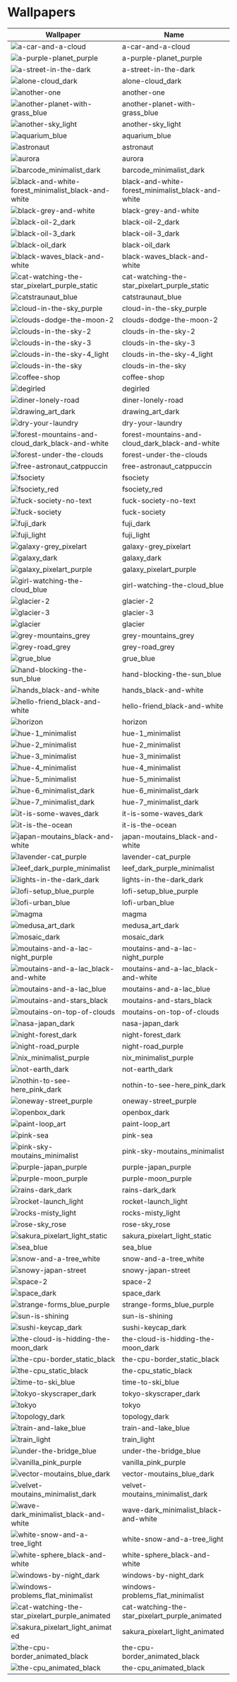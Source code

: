 # Wallpapers

| Wallpaper | Name |
|-----------|------|
| ![a-car-and-a-cloud](app/static/wallpapers/a-car-and-a-cloud.png) | a-car-and-a-cloud |
| ![a-purple-planet_purple](app/static/wallpapers/a-purple-planet_purple.png) | a-purple-planet_purple |
| ![a-street-in-the-dark](app/static/wallpapers/a-street-in-the-dark.png) | a-street-in-the-dark |
| ![alone-cloud_dark](app/static/wallpapers/alone-cloud_dark.png) | alone-cloud_dark |
| ![another-one](app/static/wallpapers/another-one.png) | another-one |
| ![another-planet-with-grass_blue](app/static/wallpapers/another-planet-with-grass_blue.png) | another-planet-with-grass_blue |
| ![another-sky_light](app/static/wallpapers/another-sky_light.png) | another-sky_light |
| ![aquarium_blue](app/static/wallpapers/aquarium_blue.png) | aquarium_blue |
| ![astronaut](app/static/wallpapers/astronaut.png) | astronaut |
| ![aurora](app/static/wallpapers/aurora.png) | aurora |
| ![barcode_minimalist_dark](app/static/wallpapers/barcode_minimalist_dark.png) | barcode_minimalist_dark |
| ![black-and-white-forest_minimalist_black-and-white](app/static/wallpapers/black-and-white-forest_minimalist_black-and-white.png) | black-and-white-forest_minimalist_black-and-white |
| ![black-grey-and-white](app/static/wallpapers/black-grey-and-white.png) | black-grey-and-white |
| ![black-oil-2_dark](app/static/wallpapers/black-oil-2_dark.png) | black-oil-2_dark |
| ![black-oil-3_dark](app/static/wallpapers/black-oil-3_dark.png) | black-oil-3_dark |
| ![black-oil_dark](app/static/wallpapers/black-oil_dark.png) | black-oil_dark |
| ![black-waves_black-and-white](app/static/wallpapers/black-waves_black-and-white.png) | black-waves_black-and-white |
| ![cat-watching-the-star_pixelart_purple_static](app/static/wallpapers/cat-watching-the-star_pixelart_purple_static.png) | cat-watching-the-star_pixelart_purple_static |
| ![catstraunaut_blue](app/static/wallpapers/catstraunaut_blue.png) | catstraunaut_blue |
| ![cloud-in-the-sky_purple](app/static/wallpapers/cloud-in-the-sky_purple.png) | cloud-in-the-sky_purple |
| ![clouds-dodge-the-moon-2](app/static/wallpapers/clouds-dodge-the-moon-2.png) | clouds-dodge-the-moon-2 |
| ![clouds-in-the-sky-2](app/static/wallpapers/clouds-in-the-sky-2.png) | clouds-in-the-sky-2 |
| ![clouds-in-the-sky-3](app/static/wallpapers/clouds-in-the-sky-3.png) | clouds-in-the-sky-3 |
| ![clouds-in-the-sky-4_light](app/static/wallpapers/clouds-in-the-sky-4_light.png) | clouds-in-the-sky-4_light |
| ![clouds-in-the-sky](app/static/wallpapers/clouds-in-the-sky.png) | clouds-in-the-sky |
| ![coffee-shop](app/static/wallpapers/coffee-shop.png) | coffee-shop |
| ![degirled](app/static/wallpapers/degirled.png) | degirled |
| ![diner-lonely-road](app/static/wallpapers/diner-lonely-road.png) | diner-lonely-road |
| ![drawing_art_dark](app/static/wallpapers/drawing_art_dark.png) | drawing_art_dark |
| ![dry-your-laundry](app/static/wallpapers/dry-your-laundry.png) | dry-your-laundry |
| ![forest-mountains-and-cloud_dark_black-and-white](app/static/wallpapers/forest-mountains-and-cloud_dark_black-and-white.png) | forest-mountains-and-cloud_dark_black-and-white |
| ![forest-under-the-clouds](app/static/wallpapers/forest-under-the-clouds.png) | forest-under-the-clouds |
| ![free-astronaut_catppuccin](app/static/wallpapers/free-astronaut_catppuccin.png) | free-astronaut_catppuccin |
| ![fsociety](app/static/wallpapers/fsociety.png) | fsociety |
| ![fsociety_red](app/static/wallpapers/fsociety_red.png) | fsociety_red |
| ![fuck-society-no-text](app/static/wallpapers/fuck-society-no-text.png) | fuck-society-no-text |
| ![fuck-society](app/static/wallpapers/fuck-society.png) | fuck-society |
| ![fuji_dark](app/static/wallpapers/fuji_dark.png) | fuji_dark |
| ![fuji_light](app/static/wallpapers/fuji_light.png) | fuji_light |
| ![galaxy-grey_pixelart](app/static/wallpapers/galaxy-grey_pixelart.png) | galaxy-grey_pixelart |
| ![galaxy_dark](app/static/wallpapers/galaxy_dark.png) | galaxy_dark |
| ![galaxy_pixelart_purple](app/static/wallpapers/galaxy_pixelart_purple.png) | galaxy_pixelart_purple |
| ![girl-watching-the-cloud_blue](app/static/wallpapers/girl-watching-the-cloud_blue.png) | girl-watching-the-cloud_blue |
| ![glacier-2](app/static/wallpapers/glacier-2.png) | glacier-2 |
| ![glacier-3](app/static/wallpapers/glacier-3.png) | glacier-3 |
| ![glacier](app/static/wallpapers/glacier.png) | glacier |
| ![grey-mountains_grey](app/static/wallpapers/grey-mountains_grey.png) | grey-mountains_grey |
| ![grey-road_grey](app/static/wallpapers/grey-road_grey.png) | grey-road_grey |
| ![grue_blue](app/static/wallpapers/grue_blue.png) | grue_blue |
| ![hand-blocking-the-sun_blue](app/static/wallpapers/hand-blocking-the-sun_blue.png) | hand-blocking-the-sun_blue |
| ![hands_black-and-white](app/static/wallpapers/hands_black-and-white.png) | hands_black-and-white |
| ![hello-friend_black-and-white](app/static/wallpapers/hello-friend_black-and-white.png) | hello-friend_black-and-white |
| ![horizon](app/static/wallpapers/horizon.png) | horizon |
| ![hue-1_minimalist](app/static/wallpapers/hue-1_minimalist.png) | hue-1_minimalist |
| ![hue-2_minimalist](app/static/wallpapers/hue-2_minimalist.png) | hue-2_minimalist |
| ![hue-3_minimalist](app/static/wallpapers/hue-3_minimalist.png) | hue-3_minimalist |
| ![hue-4_minimalist](app/static/wallpapers/hue-4_minimalist.png) | hue-4_minimalist |
| ![hue-5_minimalist](app/static/wallpapers/hue-5_minimalist.png) | hue-5_minimalist |
| ![hue-6_minimalist_dark](app/static/wallpapers/hue-6_minimalist_dark.png) | hue-6_minimalist_dark |
| ![hue-7_minimalist_dark](app/static/wallpapers/hue-7_minimalist_dark.png) | hue-7_minimalist_dark |
| ![it-is-some-waves_dark](app/static/wallpapers/it-is-some-waves_dark.png) | it-is-some-waves_dark |
| ![it-is-the-ocean](app/static/wallpapers/it-is-the-ocean.png) | it-is-the-ocean |
| ![japan-moutains_black-and-white](app/static/wallpapers/japan-moutains_black-and-white.png) | japan-moutains_black-and-white |
| ![lavender-cat_purple](app/static/wallpapers/lavender-cat_purple.png) | lavender-cat_purple |
| ![leef_dark_purple_minimalist](app/static/wallpapers/leef_dark_purple_minimalist.png) | leef_dark_purple_minimalist |
| ![lights-in-the-dark_dark](app/static/wallpapers/lights-in-the-dark_dark.png) | lights-in-the-dark_dark |
| ![lofi-setup_blue_purple](app/static/wallpapers/lofi-setup_blue_purple.png) | lofi-setup_blue_purple |
| ![lofi-urban_blue](app/static/wallpapers/lofi-urban_blue.png) | lofi-urban_blue |
| ![magma](app/static/wallpapers/magma.png) | magma |
| ![medusa_art_dark](app/static/wallpapers/medusa_art_dark.png) | medusa_art_dark |
| ![mosaic_dark](app/static/wallpapers/mosaic_dark.png) | mosaic_dark |
| ![moutains-and-a-lac-night_purple](app/static/wallpapers/moutains-and-a-lac-night_purple.png) | moutains-and-a-lac-night_purple |
| ![moutains-and-a-lac_black-and-white](app/static/wallpapers/moutains-and-a-lac_black-and-white.png) | moutains-and-a-lac_black-and-white |
| ![moutains-and-a-lac_blue](app/static/wallpapers/moutains-and-a-lac_blue.png) | moutains-and-a-lac_blue |
| ![moutains-and-stars_black](app/static/wallpapers/moutains-and-stars_black.png) | moutains-and-stars_black |
| ![moutains-on-top-of-clouds](app/static/wallpapers/moutains-on-top-of-clouds.png) | moutains-on-top-of-clouds |
| ![nasa-japan_dark](app/static/wallpapers/nasa-japan_dark.png) | nasa-japan_dark |
| ![night-forest_dark](app/static/wallpapers/night-forest_dark.png) | night-forest_dark |
| ![night-road_purple](app/static/wallpapers/night-road_purple.png) | night-road_purple |
| ![nix_minimalist_purple](app/static/wallpapers/nix_minimalist_purple.png) | nix_minimalist_purple |
| ![not-earth_dark](app/static/wallpapers/not-earth_dark.png) | not-earth_dark |
| ![nothin-to-see-here_pink_dark](app/static/wallpapers/nothin-to-see-here_pink_dark.png) | nothin-to-see-here_pink_dark |
| ![oneway-street_purple](app/static/wallpapers/oneway-street_purple.png) | oneway-street_purple |
| ![openbox_dark](app/static/wallpapers/openbox_dark.png) | openbox_dark |
| ![paint-loop_art](app/static/wallpapers/paint-loop_art.png) | paint-loop_art |
| ![pink-sea](app/static/wallpapers/pink-sea.png) | pink-sea |
| ![pink-sky-moutains_minimalist](app/static/wallpapers/pink-sky-moutains_minimalist.png) | pink-sky-moutains_minimalist |
| ![purple-japan_purple](app/static/wallpapers/purple-japan_purple.png) | purple-japan_purple |
| ![purple-moon_purple](app/static/wallpapers/purple-moon_purple.png) | purple-moon_purple |
| ![rains-dark_dark](app/static/wallpapers/rains-dark_dark.png) | rains-dark_dark |
| ![rocket-launch_light](app/static/wallpapers/rocket-launch_light.png) | rocket-launch_light |
| ![rocks-misty_light](app/static/wallpapers/rocks-misty_light.png) | rocks-misty_light |
| ![rose-sky_rose](app/static/wallpapers/rose-sky_rose.png) | rose-sky_rose |
| ![sakura_pixelart_light_static](app/static/wallpapers/sakura_pixelart_light_static.png) | sakura_pixelart_light_static |
| ![sea_blue](app/static/wallpapers/sea_blue.png) | sea_blue |
| ![snow-and-a-tree_white](app/static/wallpapers/snow-and-a-tree_white.png) | snow-and-a-tree_white |
| ![snowy-japan-street](app/static/wallpapers/snowy-japan-street.png) | snowy-japan-street |
| ![space-2](app/static/wallpapers/space-2.png) | space-2 |
| ![space_dark](app/static/wallpapers/space_dark.png) | space_dark |
| ![strange-forms_blue_purple](app/static/wallpapers/strange-forms_blue_purple.png) | strange-forms_blue_purple |
| ![sun-is-shining](app/static/wallpapers/sun-is-shining.png) | sun-is-shining |
| ![sushi-keycap_dark](app/static/wallpapers/sushi-keycap_dark.png) | sushi-keycap_dark |
| ![the-cloud-is-hidding-the-moon_dark](app/static/wallpapers/the-cloud-is-hidding-the-moon_dark.png) | the-cloud-is-hidding-the-moon_dark |
| ![the-cpu-border_static_black](app/static/wallpapers/the-cpu-border_static_black.png) | the-cpu-border_static_black |
| ![the-cpu_static_black](app/static/wallpapers/the-cpu_static_black.png) | the-cpu_static_black |
| ![time-to-ski_blue](app/static/wallpapers/time-to-ski_blue.png) | time-to-ski_blue |
| ![tokyo-skyscraper_dark](app/static/wallpapers/tokyo-skyscraper_dark.png) | tokyo-skyscraper_dark |
| ![tokyo](app/static/wallpapers/tokyo.png) | tokyo |
| ![topology_dark](app/static/wallpapers/topology_dark.png) | topology_dark |
| ![train-and-lake_blue](app/static/wallpapers/train-and-lake_blue.png) | train-and-lake_blue |
| ![train_light](app/static/wallpapers/train_light.png) | train_light |
| ![under-the-bridge_blue](app/static/wallpapers/under-the-bridge_blue.png) | under-the-bridge_blue |
| ![vanilla_pink_purple](app/static/wallpapers/vanilla_pink_purple.png) | vanilla_pink_purple |
| ![vector-moutains_blue_dark](app/static/wallpapers/vector-moutains_blue_dark.png) | vector-moutains_blue_dark |
| ![velvet-moutains_minimalist_dark](app/static/wallpapers/velvet-moutains_minimalist_dark.png) | velvet-moutains_minimalist_dark |
| ![wave-dark_minimalist_black-and-white](app/static/wallpapers/wave-dark_minimalist_black-and-white.png) | wave-dark_minimalist_black-and-white |
| ![white-snow-and-a-tree_light](app/static/wallpapers/white-snow-and-a-tree_light.png) | white-snow-and-a-tree_light |
| ![white-sphere_black-and-white](app/static/wallpapers/white-sphere_black-and-white.png) | white-sphere_black-and-white |
| ![windows-by-night_dark](app/static/wallpapers/windows-by-night_dark.png) | windows-by-night_dark |
| ![windows-problems_flat_minimalist](app/static/wallpapers/windows-problems_flat_minimalist.png) | windows-problems_flat_minimalist |
| ![cat-watching-the-star_pixelart_purple_animated](app/static/wallpapers/cat-watching-the-star_pixelart_purple_animated.gif) | cat-watching-the-star_pixelart_purple_animated |
| ![sakura_pixelart_light_animated](app/static/wallpapers/sakura_pixelart_light_animated.gif) | sakura_pixelart_light_animated |
| ![the-cpu-border_animated_black](app/static/wallpapers/the-cpu-border_animated_black.gif) | the-cpu-border_animated_black |
| ![the-cpu_animated_black](app/static/wallpapers/the-cpu_animated_black.gif) | the-cpu_animated_black |
